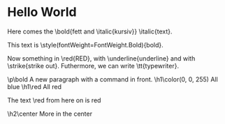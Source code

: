 # Hello World

Here comes the \bold{fett and \italic{kursiv}} \italic{text}.

This text is \style(fontWeight=FontWeight.Bold){bold}.

Now something in \red{RED}, with \underline{underline} and with \strike{strike out}.
Futhermore, we can write \tt{typewriter}.

\p\bold A new paragraph with a command in front.
\h1\color(0, 0, 255) All blue
\h1\red All red

The text \red from here on is red

\h2\center More in the center